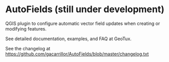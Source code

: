 # AutoFields (still under development)

QGIS plugin to configure automatic vector field updates when creating or modifying features.

See detailed documentation, examples, and FAQ at GeoTux.

See the changelog at https://github.com/gacarrillor/AutoFields/blob/master/changelog.txt
